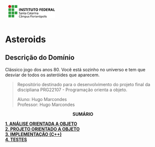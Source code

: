 <img src="img/ifsc-logo.png"
     width="30%"
     style="padding: 10px">

# Asteroids

## Descrição do Domínio

Clássico jogo dos anos 80. Você está sozinho no universo e tem que desviar de todos os asteróides que aparecem.

> Repositório destinado para o desenvolvimento do projeto final da discipliana PRG22107 - Programação orienta a objeto. 
> 
> Aluno: Hugo Marcondes  
> Professor: Hugo Marcondes

<p align=center><strong>SUMÁRIO</strong></p>

[**1. ANÁLISE ORIENTADA A OBJETO**](./analise.md)<br>
[**2. PROJETO ORIENTADO A OBJETO**](./projeto.md)<br>
[**3. IMPLEMENTAÇÃO (C++)**](./implementacao.md)<br>
[**4. TESTES**](./testes.md)<br>